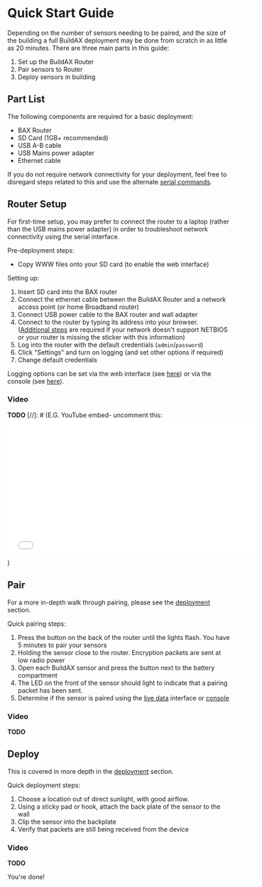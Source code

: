 
# Quick Start Guide


Depending on the number of sensors needing to be paired, and the size of the
building a full BuildAX deployment may be done from scratch in as little as 
20 minutes. There are three main parts in this guide:

 1. Set up the BuildAX Router
 2. Pair sensors to Router
 3. Deploy sensors in building 

## Part List

The following components are required for a basic deployment:
 
 * BAX Router
 * SD Card (1GB+ recommended)
 * USB A-B cable
 * USB Mains power adapter
 * Ethernet cable

If you do not require network connectivity for your deployment, feel free to 
disregard steps related to this and use the alternate [serial commands](commands.md).

## Router Setup

For first-time setup, you may prefer to connect the router to a laptop (rather
than the USB mains power adapter) in order to troubleshoot network connectivity
using the serial interface.

Pre-deployment steps:

 * Copy WWW files onto your SD card (to enable the web interface)

Setting up:

 1. Insert SD card into the BAX router
 2. Connect the ethernet cable between the BuildAX Router and a network access 
 point (or home Broadband router)
 3. Connect USB power cable to the BAX router and wall adapter
 4. Connect to the router by typing its address into your browser.
 ([Additional steps](connecting.md#finding-the-ip-address) are required if your 
 network doesn't support NETBIOS or your router is missing the sticker with 
 this information)
 5. Log into the router with the default credentials (`admin`/`password`)
 6. Click "Settings" and turn on logging (and set other options if required)
 7. Change default credentials

Logging options can be set via the web interface (see [here](user-guide.md#settings))
or via the console (see [here](commands.md#settings)).

### Video

**TODO**
[//]: # (E.G. YouTube embed- uncomment this: <iframe width="560" height="315" src="//www.youtube.com/embed/dZBaF6EE0Cc?list=PLC1bL6IftT9kwxpbkzuopRKJINkxbGQ46" frameborder="0" allowfullscreen></iframe>)

## Pair

For a more in-depth walk through pairing, please see the [deployment](deployment.md#pairing-sensors)
section.

Quick pairing steps:

 1. Press the button on the back of the router until the lights flash. You have 5 minutes to pair your sensors
 2. Holding the sensor close to the router. Encryption packets are sent at low radio power
 3. Open each BuildAX sensor and press the button next to the battery compartment
 4. The LED on the front of the sensor should light to indicate that a pairing packet has been sent.
 5. Determine if the sensor is paired using the [live data](user-guide.md#sensors) interface or [console](connecting.md#serial-usb)

### Video

**TODO**


## Deploy

This is covered in more depth in the [deployment](deployment.md#sensor-deployment) 
section.

Quick deployment steps:

 1. Choose a location out of direct sunlight, with good airflow.
 2. Using a sticky pad or hook, attach the back plate of the sensor to the wall
 3. Clip the sensor into the backplate
 4. Verify that packets are still being received from the device

### Video

**TODO**

You're done!
